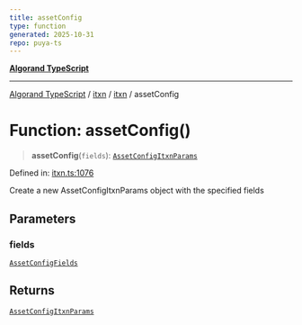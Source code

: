 ```yaml
---
title: assetConfig
type: function
generated: 2025-10-31
repo: puya-ts
---
```

[**Algorand TypeScript**](../../../../README.md)

***

[Algorand TypeScript](../../../../modules.md) / [itxn](../../../README.md) / [itxn](../README.md) / assetConfig

# Function: assetConfig()

> **assetConfig**(`fields`): [`AssetConfigItxnParams`](../classes/AssetConfigItxnParams.md)

Defined in: [itxn.ts:1076](https://github.com/algorandfoundation/puya-ts/blob/main/packages/algo-ts/src/itxn.ts#L1076)

Create a new AssetConfigItxnParams object with the specified fields

## Parameters

### fields

[`AssetConfigFields`](../interfaces/AssetConfigFields.md)

## Returns

[`AssetConfigItxnParams`](../classes/AssetConfigItxnParams.md)
